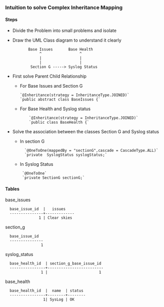 ### Intuition to solve Complex Inheritance Mapping



#### Steps
* Divide the Problem into small problems and isolate
* Draw the UML Class diagram to understand it clearly


             Base Issues       Base Health    
                  ^                 ^   
                  |                 |    
                  |                 |     
              Section G -----> Syslog Status     

* First solve Parent Child Relationship
  * For Base Issues and Section G

        `@Inheritance(strategy = InheritanceType.JOINED)`
        `public abstract class BaseIssues {`
  * For Base Health and  Syslog status

            `@Inheritance(strategy = InheritanceType.JOINED)`
            `public class BaseHealth {`
* Solve the association between the classes Section G and Syslog status
  * In section G

          `@OneToOne(mappedBy = "sectionG",cascade = CascadeType.ALL)`
          `private  SyslogStatus syslogStatus;`
  * In Syslog Status

         `@OneToOne`
         `private SectionG sectionG;`

#### Tables

base_issues

      base_issue_id  |   issues    
      ---------------+-------------
                   1 | Clear skies


section_g

      base_issue_id
      ---------------
                    1

syslog_status

      base_health_id  | section_g_base_issue_id
      ----------------+-------------------------
                    1 |                       1

base_health

      base_health_id  |  name  | status
      ----------------+--------+--------
                     1| SysLog | OK
  